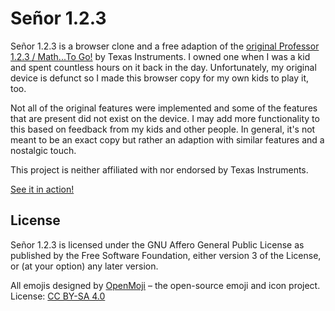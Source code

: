 # Señor 1.2.3

Señor 1.2.3 is a browser clone and a free adaption of the [original Professor 1.2.3 / Math...To Go!] by Texas Instruments. I owned one when I was a kid and spent countless hours on it back in the day. Unfortunately, my original device is defunct so I made this browser copy for my own kids to play it, too.

Not all of the original features were implemented and some of the features that are present did not exist on the device. I may add more functionality to this based on feedback from my kids and other people. In general, it's not meant to be an exact copy but rather an adaption with similar features and a nostalgic touch.

This project is neither affiliated with nor endorsed by Texas Instruments.

[See it in action!]

## License

Señor 1.2.3 is licensed under the GNU Affero General Public License as published
by the Free Software Foundation, either version 3 of the License, or (at your option) any
later version.

All emojis designed by [OpenMoji] – the open-source emoji and icon project. License: [CC BY-SA 4.0]

  [original Professor 1.2.3 / Math...To Go!]: http://www.datamath.org/Edu/MathToGo123.htm
  [OpenMoji]: https://openmoji.org/
  [CC BY-SA 4.0]: https://creativecommons.org/licenses/by-sa/4.0/#
  [See it in action!]: https://johennes.github.io/senor-123/
